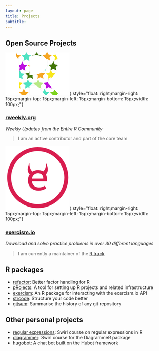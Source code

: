 ```yaml
---
layout: page
title: Projects
subtitle: 
---
```


## Open Source Projects

![rweekly logo](/img/small-imgs/rweekly_logo.png "rweekly logo"){:style="float: right;margin-right: 15px;margin-top: 15px;margin-left: 15px;margin-bottom: 15px;width: 100px;"}

### [rweekly.org](https://rweekly.org/)
*Weekly Updates from the Entire R Community*

> I am an active contributor and part of the core team

![exercism logo](/img/small-imgs/exercism_logo.png "exercism logo"){:style="float: right;margin-right: 15px;margin-top: 15px;margin-left: 15px;margin-bottom: 15px;width: 100px;"}

### [exercism.io](http://exercism.io)
*Download and solve practice problems in over 30 different languages*

> I am currently a maintainer of the [R track](https://github.com/exercism/xr)

## R packages

- [refactor](https://jonmcalder.github.io/refactor/): Better factor handling for R 
- [pRojects](https://github.com/lockedata/pRojects): A tool for setting up R projects and related infrastructure
- [exercism](https://jonmcalder.github.io/exercism/): An R package for interacting with the exercism.io API
- [strcode](https://lorenzwalthert.github.io/strcode/): Structure your code better
- [gitsum](https://github.com/lorenzwalthert/gitsum): Summarise the history of any git repository

## Other personal projects

- [regular expressions](https://jonmcalder.github.io/Regular_Expressions/): Swirl course on regular expressions in R
- [diagrammer](https://jonmcalder.github.io/DiagrammeR/): Swirl course for the DiagrammeR package
- [hugobot](https://github.com/jonmcalder/hugobot): A chat bot built on the Hubot framework

